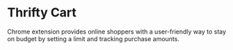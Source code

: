 # Thrifty Cart
Chrome extension provides online shoppers with a user-friendly way to stay on budget by setting a limit and tracking purchase amounts.
